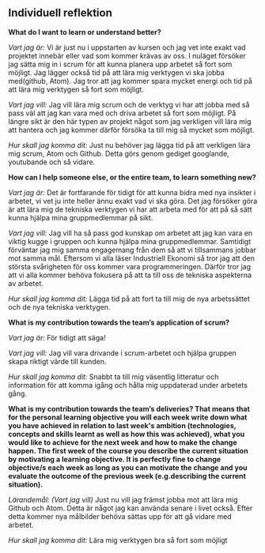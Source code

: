 ## Individuell reflektion

**What do I want to learn or understand better?**

*Vart jag är:*
Vi är just nu i uppstarten av kursen och jag vet inte exakt vad projektet innebär eller vad som kommer krävas av oss. I nuläget försöker jag sätta mig in i scrum för att kunna planera upp arbetet så fort som möjligt. Jag lägger också tid på att lära mig verktygen vi ska jobba med(github, Atom). Jag tror att
jag kommer spara mycket energi och tid på att lära mig verktygen så fort som möjligt.

*Vart jag vill:*
Jag vill lära mig scrum och de verktyg vi har att jobba med så pass väl att jag kan vara med och driva arbetet så fort som möjligt. På längre sikt är den här typen av projekt något som jag verkligen vill lära mig att hantera och jag kommer därför försöka ta till mig så mycket som möjligt.

*Hur skall jag komma dit:*
Just nu behöver jag lägga tid på att verkligen lära mig scrum, Atom och Github. Detta görs genom gediget googlande, youtubande och så vidare.


**How can I help someone else, or the entire team, to learn something new?**

*Vart jag är:*
Det är fortfarande för tidigt för att kunna bidra med nya insikter i arbetet, vi vet ju inte heller ännu exakt vad vi ska göra. Det jag försöker göra är att lära mig de tekniska verktygen vi har att arbeta med för att på så sätt kunna
hjälpa mina gruppmedlemmar på sikt.

*Vart jag vill:*
Jag vill ha så pass god kunskap om arbetet att jag kan vara en viktig kugge i gruppen och kunna hjälpa mina gruppmedlemmar. Samtidigt förväntar jag mig samma engagemang från dem så att vi tillsammans jobbar mot samma mål. Eftersom vi alla läser Industriell Ekonomi så tror jag att den största svårigheten för oss kommer vara programmeringen. Därför tror jag att vi alla kommer behöva fokusera på att ta till oss de tekniska aspekterna av arbetet.

*Hur skall jag komma dit:*
Lägga tid på att fort ta till mig de nya arbetssättet och de nya tekniska verktygen.

**What is my contribution towards the team’s application of scrum?**

*Vart jag är:*
För tidigt att säga!

*Vart jag vill:*
Jag vill vara drivande i scrum-arbetet och hjälpa gruppen skapa riktigt värde till kunden.

*Hur skall jag komma dit:*
Snabbt ta till mig väsentlig litteratur och information för att komma igång och hålla mig uppdaterad under arbetets gång.

**What is my contribution towards the team’s deliveries? That means that for the personal learning objective you will each week write down what you have achieved in relation to last week's ambition (technologies, concepts and skills learnt as well as how this was achieved), what you would like to achieve for the next week and how to make the change happen. The first week of the course you describe the current situation by motivating a learning objective. It is perfectly fine to change objective/s each week as long as you can motivate the change and you evaluate the outcome of the previous week (e.g.describing the current situation).**

*Lärandemål: (Vart jag vill)*
Just nu vill jag främst jobba mot att lära mig Github och Atom. Detta är något jag kan använda senare i livet också. Efter detta kommer nya målbilder behöva sättas upp för att gå vidare med arbetet.

*Hur skall jag komma dit:*
Lära mig verktygen bra så fort som möjligt

